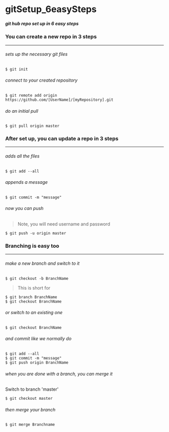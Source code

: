 gitSetup_6easySteps
===================
##### git hub repo set up in 6 easy steps

### You can create a new repo in 3 steps
------------------
###### sets up the necessary git files
```
$ git init
```
###### connect to your created repository
```
$ git remote add origin https://github.com/[UserName]/[myRepository].git
```
###### do an initial pull
```
$ git pull origin master
```

### After set up, you can update a repo in 3 steps
----------------------
###### adds all the files
```
$ git add --all
```
###### appends a message
```
$ git commit -m "message"
```
###### now you can push
> Note, you will need username and password

```
$ git push -u origin master
```

### Branching is easy too
-------------------------
###### make a new branch and switch to it
```
$ git checkout -b BranchName
```
> This is short for

```
$ git branch BranchName
$ git checkout BranchName
```

###### or switch to an existing one
```
$ git checkout BranchName
```
###### and commit like we normally do
```
$ git add --all
$ git commit -m "message"
$ git push origin BranchName
```

###### when you are done with a branch, you can merge it
Switch to branch 'master'
```
$ git checkout master
```
###### then merge your branch
```
$ git merge Branchname
```
